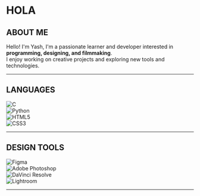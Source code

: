 # HOLA

## ABOUT ME
Hello! I'm Yash,  I'm a passionate learner and developer interested in **programming, designing, and filmmaking**.  
I enjoy working on creative projects and exploring new tools and technologies.

---

## LANGUAGES  
![C](https://img.shields.io/badge/-C-blue?style=flat&logo=c&logoColor=white)  
![Python](https://img.shields.io/badge/-Python-blue?style=flat&logo=python&logoColor=white)  
![HTML5](https://img.shields.io/badge/-HTML5-orange?style=flat&logo=html5&logoColor=white)  
![CSS3](https://img.shields.io/badge/-CSS3-blue?style=flat&logo=css3&logoColor=white)  

---

## DESIGN TOOLS  
![Figma](https://img.shields.io/badge/-Figma-black?style=flat&logo=figma&logoColor=white)  
![Adobe Photoshop](https://img.shields.io/badge/-Photoshop-blue?style=flat&logo=adobe-photoshop&logoColor=white)  
![DaVinci Resolve](https://img.shields.io/badge/-DaVinci_Resolve-black?style=flat&logo=blackmagicdesign&logoColor=white)  
![Lightroom](https://img.shields.io/badge/-Lightroom-blue?style=flat&logo=adobe-lightroom&logoColor=white)  

---
